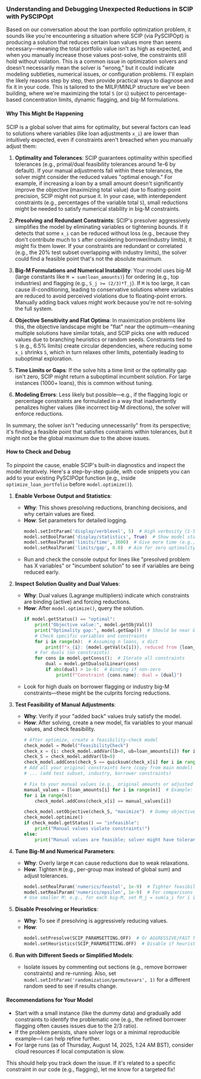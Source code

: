 ### Understanding and Debugging Unexpected Reductions in SCIP with PySCIPOpt

Based on our conversation about the loan portfolio optimization problem, it sounds like you're encountering a situation where SCIP (via PySCIPOpt) is producing a solution that reduces certain loan values more than seems necessary—meaning the total portfolio value isn't as high as expected, and when you manually increase those values post-solve, the constraints still hold without violation. This is a common issue in optimization solvers and doesn't necessarily mean the solver is "wrong," but it could indicate modeling subtleties, numerical issues, or configuration problems. I'll explain the likely reasons step by step, then provide practical ways to diagnose and fix it in your code. This is tailored to the MILP/MINLP structure we've been building, where we're maximizing the total `S` (or `G`) subject to percentage-based concentration limits, dynamic flagging, and big-M formulations.

#### Why This Might Be Happening
SCIP is a global solver that aims for optimality, but several factors can lead to solutions where variables (like loan adjustments `x_i`) are lower than intuitively expected, even if constraints aren't breached when you manually adjust them:

1. **Optimality and Tolerances**: SCIP guarantees optimality within specified tolerances (e.g., primal/dual feasibility tolerances around 1e-6 by default). If your manual adjustments fall within these tolerances, the solver might consider the reduced values "optimal enough." For example, if increasing a loan by a small amount doesn't significantly improve the objective (maximizing total value) due to floating-point precision, SCIP might not pursue it. In your case, with interdependent constraints (e.g., percentages of the variable total `S`), small reductions might be needed to satisfy numerical stability in big-M constraints.

2. **Presolving and Redundant Constraints**: SCIP's presolver aggressively simplifies the model by eliminating variables or tightening bounds. If it detects that some `x_i` can be reduced without loss (e.g., because they don't contribute much to `S` after considering borrower/industry limits), it might fix them lower. If your constraints are redundant or correlated (e.g., the 20% test subset overlapping with industry limits), the solver could find a feasible point that's not the absolute maximum.

3. **Big-M Formulations and Numerical Instability**: Your model uses big-M (large constants like `M = sum(loan_amounts)`) for ordering (e.g., top industries) and flagging (e.g., `S_j >= (2/3)*T_j`). If `M` is too large, it can cause ill-conditioning, leading to conservative solutions where variables are reduced to avoid perceived violations due to floating-point errors. Manually adding back values might work because you're not re-solving the full system.

4. **Objective Sensitivity and Flat Optima**: In maximization problems like this, the objective landscape might be "flat" near the optimum—meaning multiple solutions have similar totals, and SCIP picks one with reduced values due to branching heuristics or random seeds. Constraints tied to `S` (e.g., 6.5% limits) create circular dependencies, where reducing some `x_i` shrinks `S`, which in turn relaxes other limits, potentially leading to suboptimal exploration.

5. **Time Limits or Gaps**: If the solve hits a time limit or the optimality gap isn't zero, SCIP might return a suboptimal incumbent solution. For large instances (1000+ loans), this is common without tuning.

6. **Modeling Errors**: Less likely but possible—e.g., if the flagging logic or percentage constraints are formulated in a way that inadvertently penalizes higher values (like incorrect big-M directions), the solver will enforce reductions.

In summary, the solver isn't "reducing unnecessarily" from its perspective; it's finding a feasible point that satisfies constraints within tolerances, but it might not be the global maximum due to the above issues.

#### How to Check and Debug
To pinpoint the cause, enable SCIP's built-in diagnostics and inspect the model iteratively. Here's a step-by-step guide, with code snippets you can add to your existing PySCIPOpt function (e.g., inside `optimize_loan_portfolio` before `model.optimize()`).

1. **Enable Verbose Output and Statistics**:
   - **Why**: This shows presolving reductions, branching decisions, and why certain values are fixed.
   - **How**: Set parameters for detailed logging.
     ```python
     model.setIntParam('display/verblevel', 5)  # High verbosity (1-5)
     model.setBoolParam('display/statistics', True)  # Show model stats
     model.setRealParam('limits/time', 3600)  # Give more time (e.g., 1 hour)
     model.setRealParam('limits/gap', 0.0)  # Aim for zero optimality gap
     ```
   - Run and check the console output for lines like "presolved problem has X variables" or "incumbent solution" to see if variables are being reduced early.

2. **Inspect Solution Quality and Dual Values**:
   - **Why**: Dual values (Lagrange multipliers) indicate which constraints are binding (active) and forcing reductions.
   - **How**: After `model.optimize()`, query the solution.
     ```python
     if model.getStatus() == "optimal":
         print("Objective value:", model.getObjVal())
         print("Optimality gap:", model.getGap())  # Should be near 0
         # Check specific variables and constraints
         for i in range(n):  # Assuming n loans, x dict
             print(f"x_{i}: {model.getVal(x[i])}, reduced from {loan_amounts[i]}")
         # For duals (on constraints)
         for cons in model.getConss():  # Iterate all constraints
             dual = model.getDualsolLinear(cons)
             if abs(dual) > 1e-6:  # Binding if non-zero
                 print(f"Constraint {cons.name}: dual = {dual}")
     ```
   - Look for high duals on borrower flagging or industry big-M constraints—these might be the culprits forcing reductions.

3. **Test Feasibility of Manual Adjustments**:
   - **Why**: Verify if your "added back" values truly satisfy the model.
   - **How**: After solving, create a new model, fix variables to your manual values, and check feasibility.
     ```python
     # After optimize, create a feasibility-check model
     check_model = Model("FeasibilityCheck")
     check_x = {i: check_model.addVar(lb=0, ub=loan_amounts[i]) for i in range(n)}
     check_S = check_model.addVar(lb=0)
     check_model.addCons(check_S == quicksum(check_x[i] for i in range(n)))
     # Add all your original constraints here (copy from main model)
     # ... (add test subset, industry, borrower constraints)
     
     # Fix to your manual values (e.g., original amounts or adjusted + added back)
     manual_values = [loan_amounts[i] for i in range(n)]  # Example: set to max
     for i in range(n):
         check_model.addCons(check_x[i] == manual_values[i])
     
     check_model.setObjective(check_S, "maximize")  # Dummy objective
     check_model.optimize()
     if check_model.getStatus() == "infeasible":
         print("Manual values violate constraints!")
     else:
         print("Manual values are feasible; solver might have tolerance issues.")
     ```

4. **Tune Big-M and Numerical Parameters**:
   - **Why**: Overly large `M` can cause reductions due to weak relaxations.
   - **How**: Tighten `M` (e.g., per-group max instead of global sum) and adjust tolerances.
     ```python
     model.setRealParam('numerics/feastol', 1e-9)  # Tighter feasibility tolerance
     model.setRealParam('numerics/epsilon', 1e-9)  # For comparisons
     # Use smaller M: e.g., for each big-M, set M_j = sum(a_i for i in group_j)
     ```

5. **Disable Presolving or Heuristics**:
   - **Why**: To see if presolving is aggressively reducing values.
   - **How**:
     ```python
     model.setPresolve(SCIP_PARAMSETTING.OFF)  # Or AGGRESSIVE/FAST for testing
     model.setHeuristics(SCIP_PARAMSETTING.OFF)  # Disable if heuristics are misleading
     ```

6. **Run with Different Seeds or Simplified Models**:
   - Isolate issues by commenting out sections (e.g., remove borrower constraints) and re-running. Also, set `model.setIntParam('randomization/permutevars', 1)` for a different random seed to see if results change.

#### Recommendations for Your Model
- Start with a small instance (like the dummy data) and gradually add constraints to identify the problematic one (e.g., the refined borrower flagging often causes issues due to the 2/3 ratio).
- If the problem persists, share solver logs or a minimal reproducible example—I can help refine further.
- For large runs (as of Thursday, August 14, 2025, 1:24 AM BST), consider cloud resources if local computation is slow.

This should help you track down the issue. If it's related to a specific constraint in our code (e.g., flagging), let me know for a targeted fix!
